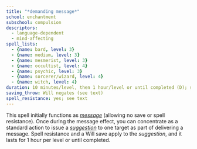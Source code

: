 ```yaml
---
title: "*demanding message*"
school: enchantment
subschool: compulsion
descriptors:
  - language-dependent
  - mind-affecting
spell_lists:
  - {name: bard, level: 3}
  - {name: medium, level: 3}
  - {name: mesmerist, level: 3}
  - {name: occultist, level: 4}
  - {name: psychic, level: 3}
  - {name: sorcerer/wizard, level: 4}
  - {name: witch, level: 4}
duration: 10 minutes/level, then 1 hour/level or until completed (D); see text
saving_throw: Will negates (see text)
spell_resistance: yes; see text
---
```


This spell initially functions as [*message*](/spells/message/) (allowing no save or spell resistance). Once during the message effect, you can concentrate as a standard action to issue a [*suggestion*](/spells/suggestion/) to one target as part of delivering a message. Spell resistance and a Will save apply to the *suggestion*, and it lasts for 1 hour per level or until completed.

